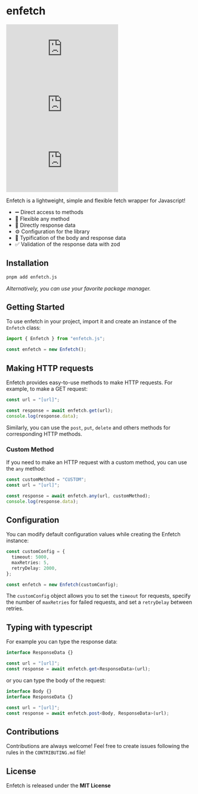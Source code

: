 # enfetch

[![npm version](https://img.shields.io/npm/v/enfetch.js)](https://npmjs.com/package/enfetch.js)
[![weekly downloads](https://img.shields.io/npm/dw/enfetch.js)](https://npmjs.com/package/enfetch.js)
[![license](https://img.shields.io/npm/l/enfetch.js)](https://github.com/vclemenzi/enfetch.js/blob/main/LICENSE)

Enfetch is a lightweight, simple and flexible fetch wrapper for Javascript!

- ➖ Direct access to methods
- 💪 Flexible any method
- 🎯 Directly response data
- ⚙️ Configuration for the library
- 🔣 Typification of the body and response data
- ✅ Validation of the response data with zod

## Installation

```bash
pnpm add enfetch.js
```

_Alternatively, you can use your favorite package manager._

## Getting Started

To use enfetch in your project, import it and create an instance of the `Enfetch` class:

```ts
import { Enfetch } from "enfetch.js";

const enfetch = new Enfetch();
```

## Making HTTP requests

Enfetch provides easy-to-use methods to make HTTP requests. For example, to make a GET request:

```ts
const url = "[url]";

const response = await enfetch.get(url);
console.log(response.data);
```

Similarly, you can use the `post`, `put`, `delete` and others methods for corresponding HTTP methods.

### Custom Method

If you need to make an HTTP request with a custom method, you can use the `any` method:

```ts
const customMethod = "CUSTOM";
const url = "[url]";

const response = await enfetch.any(url, customMethod);
console.log(response.data);
```

## Configuration

You can modify default configuration values while creating the Enfetch instance:

```ts
const customConfig = {
  timeout: 5000,
  maxRetries: 5,
  retryDelay: 2000,
};

const enfetch = new Enfetch(customConfig);
```

The `customConfig` object allows you to set the `timeout` for requests, specify the number of `maxRetries` for failed requests, and set a `retryDelay` between retries.

## Typing with typescript

For example you can type the response data:

```ts
interface ResponseData {}

const url = "[url]";
const response = await enfetch.get<ResponseData>(url);
```

or you can type the body of the request:

```ts
interface Body {}
interface ResponseData {}

const url = "[url]";
const response = await enfetch.post<Body, ResponseData>(url);
```

## Contributions

Contributions are always welcome! Feel free to create issues following the rules in the `CONTRIBUTING.md` file!

## License

Enfetch is released under the **MIT License**
